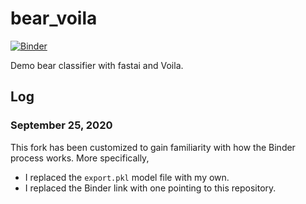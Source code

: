 # bear_voila

[![Binder](https://mybinder.org/badge_logo.svg)](https://mybinder.org/v2/gh/kasimte/bear_voila/custom?urlpath=%2Fvoila%2Frender%2Fbear_classifier.ipynb)

Demo bear classifier with fastai and Voila.

## Log

### September 25, 2020 

This fork has been customized to gain familiarity with how the Binder process works. More specifically,

* I replaced the `export.pkl` model file with my own.
* I replaced the Binder link with one pointing to this repository.
